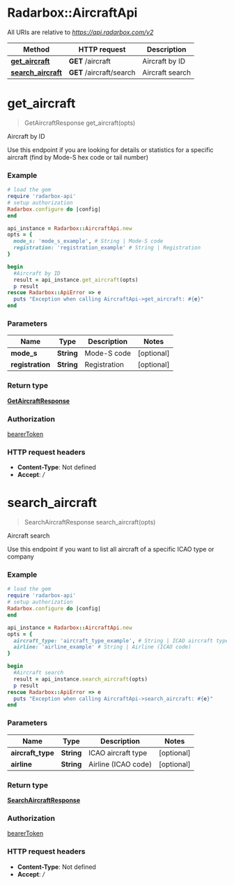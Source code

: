 # Radarbox::AircraftApi

All URIs are relative to *https://api.radarbox.com/v2*

Method | HTTP request | Description
------------- | ------------- | -------------
[**get_aircraft**](AircraftApi.md#get_aircraft) | **GET** /aircraft | Aircraft by ID
[**search_aircraft**](AircraftApi.md#search_aircraft) | **GET** /aircraft/search | Aircraft search

# **get_aircraft**
> GetAircraftResponse get_aircraft(opts)

Aircraft by ID

Use this endpoint if you are looking for details or statistics for a specific aircraft (find by Mode-S hex code or tail number)

### Example
```ruby
# load the gem
require 'radarbox-api'
# setup authorization
Radarbox.configure do |config|
end

api_instance = Radarbox::AircraftApi.new
opts = { 
  mode_s: 'mode_s_example', # String | Mode-S code
  registration: 'registration_example' # String | Registration
}

begin
  #Aircraft by ID
  result = api_instance.get_aircraft(opts)
  p result
rescue Radarbox::ApiError => e
  puts "Exception when calling AircraftApi->get_aircraft: #{e}"
end
```

### Parameters

Name | Type | Description  | Notes
------------- | ------------- | ------------- | -------------
 **mode_s** | **String**| Mode-S code | [optional] 
 **registration** | **String**| Registration | [optional] 

### Return type

[**GetAircraftResponse**](GetAircraftResponse.md)

### Authorization

[bearerToken](../README.md#bearerToken)

### HTTP request headers

 - **Content-Type**: Not defined
 - **Accept**: */*



# **search_aircraft**
> SearchAircraftResponse search_aircraft(opts)

Aircraft search

Use this endpoint if you want to list all aircraft of a specific ICAO type or company

### Example
```ruby
# load the gem
require 'radarbox-api'
# setup authorization
Radarbox.configure do |config|
end

api_instance = Radarbox::AircraftApi.new
opts = { 
  aircraft_type: 'aircraft_type_example', # String | ICAO aircraft type
  airline: 'airline_example' # String | Airline (ICAO code)
}

begin
  #Aircraft search
  result = api_instance.search_aircraft(opts)
  p result
rescue Radarbox::ApiError => e
  puts "Exception when calling AircraftApi->search_aircraft: #{e}"
end
```

### Parameters

Name | Type | Description  | Notes
------------- | ------------- | ------------- | -------------
 **aircraft_type** | **String**| ICAO aircraft type | [optional] 
 **airline** | **String**| Airline (ICAO code) | [optional] 

### Return type

[**SearchAircraftResponse**](SearchAircraftResponse.md)

### Authorization

[bearerToken](../README.md#bearerToken)

### HTTP request headers

 - **Content-Type**: Not defined
 - **Accept**: */*



